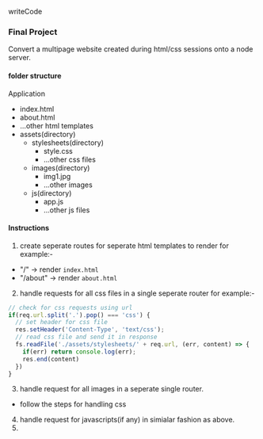 writeCode

### Final Project
Convert a multipage website created during html/css sessions onto a node server.

#### folder structure

Application
- index.html
- about.html
- ...other html templates
- assets(directory)
  - stylesheets(directory)
    - style.css
    - ...other css files
  - images(directory)
    - img1.jpg
    - ...other images
  - js(directory)
    - app.js
    - ...other js files

#### Instructions
1. create seperate routes for seperate html templates to render
for example:- 
  - "/" -> render `index.html`
  - "/about" -> render `about.html`

2. handle requests for all css files in a single seperate router
for example:- 

```js
// check for css requests using url
if(req.url.split('.').pop() === 'css') {
  // set header for css file
  res.setHeader('Content-Type', 'text/css');
  // read css file and send it in response
  fs.readFile('./assets/stylesheets/' + req.url, (err, content) => {
    if(err) return console.log(err);
    res.end(content)
  })
}
```

3. handle request for all images in a seperate single router.
 - follow the steps for handling css 

4. handle request for javascripts(if any) in simialar fashion as above.
5. 
